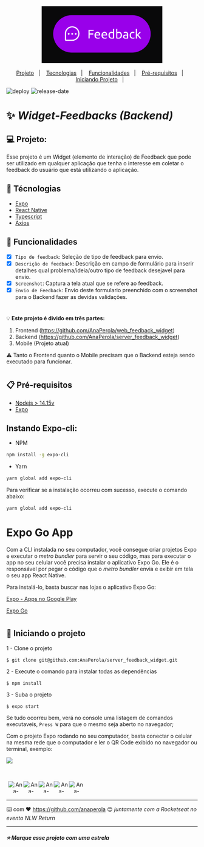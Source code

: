<div align="center">
  <img height="150em" src="https://github.com/AnaPerola/web_feedback_widget/blob/main/assets/new.png" />
</div>

<p align="center">
  <a href="#-projeto">Projeto</a>&nbsp;&nbsp;&nbsp;|&nbsp;&nbsp;&nbsp;
  <a href="#-técnologias">Tecnologias</a>&nbsp;&nbsp;&nbsp;|&nbsp;&nbsp;&nbsp;
  <a href="#-funcionalidades">Funcionalidades</a>&nbsp;&nbsp;&nbsp;|&nbsp;&nbsp;&nbsp;
  <a href="#-pré-requisitos">Pré-requisitos</a>&nbsp;&nbsp;&nbsp;|&nbsp;&nbsp;&nbsp;
  <a href="#-iniciando-o-projeto">Iniciando Projeto</a>&nbsp;&nbsp;&nbsp;|&nbsp;&nbsp;&nbsp;

</p>

  ![deploy](https://img.shields.io/static/v1?label=state&message=active&color=green)
  ![release-date](https://img.shields.io/static/v1?label=release-date&message=May-2022&color=orange)
 

# ✨ *Widget-Feedbacks (Backend)*

## 💻 Projeto:

Esse projeto é um Widget (elemento de interação) de Feedback que pode ser utilizado em qualquer aplicação que tenha o interesse em coletar o feedback do usuário que está utilizando o aplicação.

## 🚀 Técnologias

- [Expo](https://expo.dev/)
- [React Native](https://reactnative.dev/)
- [Typescript](https://www.typescriptlang.org/)
- [Axios](https://axios-http.com/ptbr/docs/intro) 


## 🔨 Funcionalidades

- [X] `Tipo de feedback`: Seleção de tipo de feedback para envio.
- [X] `Descrição de feedback`: Descrição em campo de formulário para inserir detalhes qual problema/ideia/outro tipo de feedback desejavel para envio.
- [X] `Screenshot`: Captura a tela atual que se refere ao feedback.
- [X] `Envio de Feedback`: Envio deste formulario preenchido com o screenshot para o Backend fazer as devidas validações.
#

 💡 **Este projeto é divido em três partes:**

1. Frontend (https://github.com/AnaPerola/web_feedback_widget)
2. Backend (https://github.com/AnaPerola/server_feedback_widget)
3. Mobile (Projeto atual)

⚠️ Tanto o Frontend quanto o Mobile precisam que o Backend esteja sendo executado para funcionar.

#

## 📋 Pré-requisitos

- [Nodejs > 14.15v](https://nodejs.org/en/)
- [Expo](https://nodejs.org/en/)


## Instando Expo-cli:

- NPM

```bash
npm install -g expo-cli
```

- Yarn

```bash
yarn global add expo-cli
```
Para verificar se a instalação ocorreu com sucesso, execute o comando abaixo:

```bash
yarn global add expo-cli
```
# Expo Go App

Com a CLI instalada no seu computador, você consegue criar projetos Expo e executar o *metro bundler* para servir o seu código, mas para executar o app no seu celular você precisa instalar o aplicativo Expo Go. Ele é o responsável por pegar o código que o *metro bundler* envia e exibir em tela o seu app React Native.

Para instalá-lo, basta buscar nas lojas o aplicativo Expo Go:

[Expo - Apps no Google Play](https://play.google.com/store/apps/details?id=host.exp.exponent&hl=pt_BR&gl=US)

[‎Expo Go](https://apps.apple.com/br/app/expo-go/id982107779)
# 
## 🔧 Iniciando o projeto

1 - Clone o projeto
```console
$ git clone git@github.com:AnaPerola/server_feedback_widget.git
```
2 - Execute o comando para instalar todas as dependências
```console
$ npm install
```
3 - Suba o projeto 
```console
$ expo start
```
Se tudo ocorreu bem, verá no console uma listagem de comandos executaveis, ```Press W``` para que o mesmo seja aberto no navegador;

Com o projeto Expo rodando no seu computador, basta conectar o celular na mesma rede que o computador e ler o QR Code exibido no navegador ou terminal, exemplo:

<img 
  src="https://efficient-sloth-d85.notion.site/image/https%3A%2F%2Fs3-us-west-2.amazonaws.com%2Fsecure.notion-static.com%2Fa483667c-bf95-4b96-9d48-ed8c5d7d75ff%2FUntitled.png?table=block&id=b79168d6-6023-41f0-9f66-fe299ce6df30&spaceId=08f749ff-d06d-49a8-a488-9846e081b224&width=2000&userId=&cache=v2"
/>

#

<div align="center" style="display:flex; padding:5px; ">
  <img
    alt="Ana-ReactNative" 
    style="height:30px; width:40px;"
    src="https://cdn.jsdelivr.net/gh/devicons/devicon/icons/react/react-original.svg"
  >
  <img
    alt="Ana-expo"
    style="height:30px; width:40px;"
    src="https://play-lh.googleusercontent.com/algsmuhitlyCU_Yy3IU7-7KYIhCBwx5UJG4Bln-hygBjjlUVCiGo1y8W5JNqYm9WW3s"
  />
  <img
    alt="Ana-Typescrit"
    style="height:30px; width:40px;"
    src="https://cdn.jsdelivr.net/gh/devicons/devicon/icons/typescript/typescript-original.svg" 
  />
  <img
    alt="Ana-NPM"
    style="height:30px; width:40px;"
    src="https://cdn.jsdelivr.net/gh/devicons/devicon/icons/npm/npm-original-wordmark.svg" 
  />
  <img
    alt="Ana-axios"
    style="height:30px; width:40px;"
    src="https://user-images.githubusercontent.com/43313420/105883616-57dbeb00-6007-11eb-9df2-de0e2a42655c.png" 
  />
</div>          

---
⌨️ com ❤️ https://github.com/anaperola 😊
_juntamente com a Rocketseat no evento *NLW Return*_

---
##### ⭐ Marque esse projeto com uma estrela
